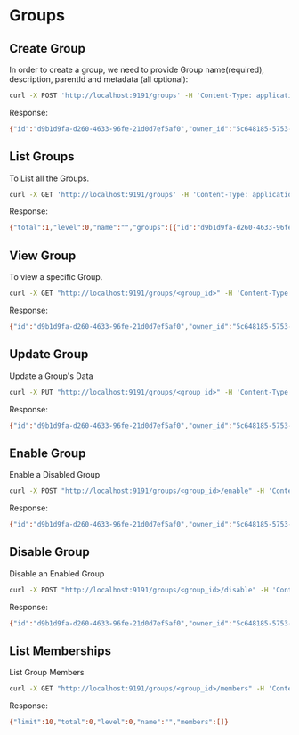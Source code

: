 # Groups

## Create Group

In order to create a group, we need to provide Group name(required), description, parentId and metadata (all optional):

```bash
curl -X POST 'http://localhost:9191/groups' -H 'Content-Type: application/json' -H "Authorization: Bearer <access_token>" -d '{"name": "group01"}'
```

Response:

```bash
{"id":"d9b1d9fa-d260-4633-96fe-21d0d7ef5af0","owner_id":"5c648185-5753-4ee9-bab6-93278d7b06b4","name":"group01","level":0,"path":"","created_at":"2023-05-23T14:23:47.414943Z","updated_at":"2023-05-23T14:23:47.414943Z","status":"enabled"}
```

## List Groups

To List all the Groups.

```bash
curl -X GET 'http://localhost:9191/groups' -H 'Content-Type: application/json' -H "Authorization: Bearer <access_token>"
```

Response:

```bash
{"total":1,"level":0,"name":"","groups":[{"id":"d9b1d9fa-d260-4633-96fe-21d0d7ef5af0","owner_id":"5c648185-5753-4ee9-bab6-93278d7b06b4","name":"group01","level":0,"path":"","created_at":"2023-05-23T14:23:47.414943Z","updated_at":"2023-05-23T14:23:47.414943Z","status":"enabled"}]}
```

## View Group

To view a specific Group.

```bash
curl -X GET "http://localhost:9191/groups/<group_id>" -H 'Content-Type: application/json' -H "Authorization: Bearer <access_token>"
```

Response:

```bash
{"id":"d9b1d9fa-d260-4633-96fe-21d0d7ef5af0","owner_id":"5c648185-5753-4ee9-bab6-93278d7b06b4","name":"group01","level":0,"path":"","created_at":"2023-05-23T14:23:47.414943Z","updated_at":"2023-05-23T14:23:47.414943Z","status":"enabled"}
```

## Update Group

Update a Group's Data

```bash
curl -X PUT "http://localhost:9191/groups/<group_id>" -H 'Content-Type: application/json' -H "Authorization: Bearer <access_token>" -d '{"name": "New Group Name","metadata": {},"description": "New Description Added"}'
```

Response:

```bash
{"id":"d9b1d9fa-d260-4633-96fe-21d0d7ef5af0","owner_id":"5c648185-5753-4ee9-bab6-93278d7b06b4","name":"New Group Name","description":"New Description Added","level":0,"path":"","created_at":"2023-05-23T14:23:47.414943Z","updated_at":"2023-05-24T12:01:26.857983Z","status":"enabled"}
```

## Enable Group

Enable a Disabled Group

```bash
curl -X POST "http://localhost:9191/groups/<group_id>/enable" -H 'Content-Type: application/json' -H "Authorization: Bearer <access_token>"
```

Response:

```bash
{"id":"d9b1d9fa-d260-4633-96fe-21d0d7ef5af0","owner_id":"5c648185-5753-4ee9-bab6-93278d7b06b4","name":"New Group Name","description":"New Description Added","level":0,"path":"","created_at":"2023-05-23T14:23:47.414943Z","updated_at":"2023-05-24T12:01:26.857983Z","status":"enabled"}
```

## Disable Group

Disable an Enabled Group

```bash
curl -X POST "http://localhost:9191/groups/<group_id>/disable" -H 'Content-Type: application/json' -H "Authorization: Bearer <access_token>"
```

Response:

```bash
{"id":"d9b1d9fa-d260-4633-96fe-21d0d7ef5af0","owner_id":"5c648185-5753-4ee9-bab6-93278d7b06b4","name":"New Group Name","description":"New Description Added","level":0,"path":"","created_at":"2023-05-23T14:23:47.414943Z","updated_at":"2023-05-24T12:01:26.857983Z","status":"disabled"}
```

## List Memberships

List Group Members

```bash
curl -X GET "http://localhost:9191/groups/<group_id>/members" -H 'Content-Type: application/json' -H "Authorization: Bearer <access_token>"
```

Response:

```bash
{"limit":10,"total":0,"level":0,"name":"","members":[]}
```
